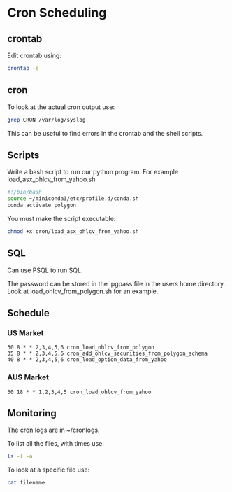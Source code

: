 # Cron Scheduling

## crontab

Edit crontab using:

```bash
crontab -e
```

## cron

To look at the actual cron output use:

```bash
grep CRON /var/log/syslog
```

This can be useful to find errors in the crontab and the shell scripts.

## Scripts

Write a bash script to run our python program. For example load_asx_ohlcv_from_yahoo.sh

```bash
#!/bin/bash
source ~/miniconda3/etc/profile.d/conda.sh
conda activate polygon
```

You must make the script executable:

```bash
chmod +x cron/load_asx_ohlcv_from_yahoo.sh
```

## SQL

Can use PSQL to run SQL.

The password can be stored in the .pgpass file in the users home directory.
Look at load_ohlcv_from_polygon.sh for an example.

## Schedule

### US Market

```cron
30 8 * * 2,3,4,5,6 cron_load_ohlcv_from_polygon
35 8 * * 2,3,4,5,6 cron_add_ohlcv_securities_from_polygon_schema
40 8 * * 2,3,4,5,6 cron_load_option_data_from_yahoo
```

### AUS Market

```cron
30 18 * * 1,2,3,4,5 cron_load_ohlcv_from_yahoo
```

## Monitoring

The cron logs are in ~/cronlogs.

To list all the files, with times use:

```bash
ls -l -a
```

To look at a specific file use:

```bash
cat filename
```
